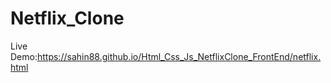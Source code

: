 # Netflix_Clone

Live Demo:https://sahin88.github.io/Html_Css_Js_NetflixClone_FrontEnd/netflix.html
